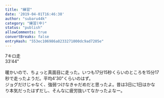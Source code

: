 ```yaml
---
title: "練習"
date: '2019-04-01T16:46:38'
author: "subaru44k"
category: "練習(中)"
status: "publish"
allowComments: true
convertBreaks: false
entryHash: "553ec106986a8233271000dc9ad7205e"
---
```

<div>7キロ走</div><div>33&#39;44&quot;</div><div><br></div><div>暖かいので、ちょっと真面目に走った。いつも17分15秒くらいのところを15分17秒で走ったようだ。平均4&#39;30&quot;くらいのはず。</div><div>ジョグだけじゃなく、強弱つけなきゃだめだと思ったよ。昔は3日に1日はかなり本気だったはずだし、そんなに疲労抜いてなかったよなー。</div>
